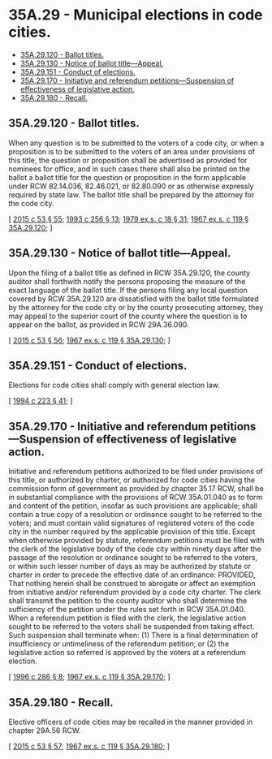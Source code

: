 # 35A.29 - Municipal elections in code cities.
* [35A.29.120 - Ballot titles.](#35a29120---ballot-titles)
* [35A.29.130 - Notice of ballot title—Appeal.](#35a29130---notice-of-ballot-titleappeal)
* [35A.29.151 - Conduct of elections.](#35a29151---conduct-of-elections)
* [35A.29.170 - Initiative and referendum petitions—Suspension of effectiveness of legislative action.](#35a29170---initiative-and-referendum-petitionssuspension-of-effectiveness-of-legislative-action)
* [35A.29.180 - Recall.](#35a29180---recall)
## 35A.29.120 - Ballot titles.
When any question is to be submitted to the voters of a code city, or when a proposition is to be submitted to the voters of an area under provisions of this title, the question or proposition shall be advertised as provided for nominees for office, and in such cases there shall also be printed on the ballot a ballot title for the question or proposition in the form applicable under RCW 82.14.036, 82.46.021, or 82.80.090 or as otherwise expressly required by state law. The ballot title shall be prepared by the attorney for the code city.

\[ [2015 c 53 § 55](https://lawfilesext.leg.wa.gov/biennium/2015-16/Pdf/Bills/Session%20Laws/House/1806-S.SL.pdf?cite=2015%20c%2053%20§%2055); [1993 c 256 § 13](https://lawfilesext.leg.wa.gov/biennium/1993-94/Pdf/Bills/Session%20Laws/House/1645.SL.pdf?cite=1993%20c%20256%20§%2013); [1979 ex.s. c 18 § 31](https://leg.wa.gov/CodeReviser/documents/sessionlaw/1979ex1c18.pdf?cite=1979%20ex.s.%20c%2018%20§%2031); [1967 ex.s. c 119 § 35A.29.120](https://leg.wa.gov/CodeReviser/documents/sessionlaw/1967ex1c119.pdf?cite=1967%20ex.s.%20c%20119%20§%2035A.29.120); \]

## 35A.29.130 - Notice of ballot title—Appeal.
Upon the filing of a ballot title as defined in RCW 35A.29.120, the county auditor shall forthwith notify the persons proposing the measure of the exact language of the ballot title. If the persons filing any local question covered by RCW 35A.29.120 are dissatisfied with the ballot title formulated by the attorney for the code city or by the county prosecuting attorney, they may appeal to the superior court of the county where the question is to appear on the ballot, as provided in RCW 29A.36.090.

\[ [2015 c 53 § 56](https://lawfilesext.leg.wa.gov/biennium/2015-16/Pdf/Bills/Session%20Laws/House/1806-S.SL.pdf?cite=2015%20c%2053%20§%2056); [1967 ex.s. c 119 § 35A.29.130](https://leg.wa.gov/CodeReviser/documents/sessionlaw/1967ex1c119.pdf?cite=1967%20ex.s.%20c%20119%20§%2035A.29.130); \]

## 35A.29.151 - Conduct of elections.
Elections for code cities shall comply with general election law.

\[ [1994 c 223 § 41](https://lawfilesext.leg.wa.gov/biennium/1993-94/Pdf/Bills/Session%20Laws/House/2278-S.SL.pdf?cite=1994%20c%20223%20§%2041); \]

## 35A.29.170 - Initiative and referendum petitions—Suspension of effectiveness of legislative action.
Initiative and referendum petitions authorized to be filed under provisions of this title, or authorized by charter, or authorized for code cities having the commission form of government as provided by chapter 35.17 RCW, shall be in substantial compliance with the provisions of RCW 35A.01.040 as to form and content of the petition, insofar as such provisions are applicable; shall contain a true copy of a resolution or ordinance sought to be referred to the voters; and must contain valid signatures of registered voters of the code city in the number required by the applicable provision of this title. Except when otherwise provided by statute, referendum petitions must be filed with the clerk of the legislative body of the code city within ninety days after the passage of the resolution or ordinance sought to be referred to the voters, or within such lesser number of days as may be authorized by statute or charter in order to precede the effective date of an ordinance: PROVIDED, That nothing herein shall be construed to abrogate or affect an exemption from initiative and/or referendum provided by a code city charter. The clerk shall transmit the petition to the county auditor who shall determine the sufficiency of the petition under the rules set forth in RCW 35A.01.040. When a referendum petition is filed with the clerk, the legislative action sought to be referred to the voters shall be suspended from taking effect. Such suspension shall terminate when: (1) There is a final determination of insufficiency or untimeliness of the referendum petition; or (2) the legislative action so referred is approved by the voters at a referendum election.

\[ [1996 c 286 § 8](https://lawfilesext.leg.wa.gov/biennium/1995-96/Pdf/Bills/Session%20Laws/House/2140-S.SL.pdf?cite=1996%20c%20286%20§%208); [1967 ex.s. c 119 § 35A.29.170](https://leg.wa.gov/CodeReviser/documents/sessionlaw/1967ex1c119.pdf?cite=1967%20ex.s.%20c%20119%20§%2035A.29.170); \]

## 35A.29.180 - Recall.
Elective officers of code cities may be recalled in the manner provided in chapter 29A.56 RCW.

\[ [2015 c 53 § 57](https://lawfilesext.leg.wa.gov/biennium/2015-16/Pdf/Bills/Session%20Laws/House/1806-S.SL.pdf?cite=2015%20c%2053%20§%2057); [1967 ex.s. c 119 § 35A.29.180](https://leg.wa.gov/CodeReviser/documents/sessionlaw/1967ex1c119.pdf?cite=1967%20ex.s.%20c%20119%20§%2035A.29.180); \]

